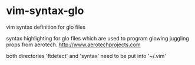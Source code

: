 # vim-syntax-glo
vim syntax definition for glo files

syntax highlighting for glo files which are used to program glowing juggling props from aerotech.
http://www.aerotechprojects.com

both directories 'ftdetect' and 'syntax' need to be put into '~/.vim'
